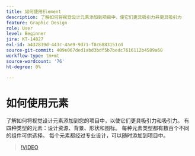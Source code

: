 ```yaml
---
title: 如何使用Element
description: 了解如何将视觉设计元素添加到项目中，使它们更具吸引力并更具吸引力
feature: Graphic Design
role: User
level: Beginner
jira: KT-14827
exl-id: a432839d-443c-4ae9-9d71-f8c6883151cd
source-git-commit: 409e067ded1abd3bdf5b7bedc7616112b4589a60
workflow-type: tm+mt
source-wordcount: '76'
ht-degree: 0%

---
```


# 如何使用元素

了解如何将视觉设计元素添加到您的项目中，以使它们更具吸引力和吸引力。 有四种类型的元素：设计资源、背景、形状和图标。 每种元素类型都有数百个不同的组件可供选择。 每个元素都经过专业设计，可以随时添加到项目中。

>[!VIDEO](https://video.tv.adobe.com/v/3426935?quality=12&learn=on&hidetitle=true)
